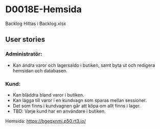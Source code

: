 # D0018E-Hemsida
Backlog Hittas i Backlog.xlsx

## User stories

### Administratör:
- Kan ändra varor och lagersaldo i butiken, samt byta ut och redigera hemsidan och databasen.

### Kund:
- Kan bläddra bland varor i butiken.
- Kan lägga till varor i en kundvagn som sparas mellan sessioner.
- Det som finns i kundvagnen går att köpa om allt finns i lager.
- TBD: Varje kund har en användare i butiken.

Hemsida: https://bgeqxnmj.p50.rt3.io/
